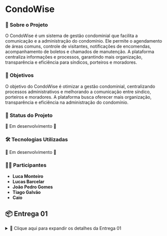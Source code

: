 # CondoWise

### 📌 Sobre o Projeto
O CondoWise é um sistema de gestão condominial que facilita a comunicação e a administração do condomínio. Ele permite o agendamento de áreas comuns, controle de visitantes, notificações de encomendas, acompanhamento de boletos e chamados de manutenção. A plataforma centraliza informações e processos, garantindo mais organização, transparência e eficiência para síndicos, porteiros e moradores.

### 🎯 Objetivos
O objetivo do CondoWise é otimizar a gestão condominial, centralizando processos administrativos e melhorando a comunicação entre síndico, porteiros e moradores. A plataforma busca oferecer mais organização, transparência e eficiência na administração do condomínio.

### 📌 Status do Projeto
🚧 Em desenvolvimento 🚧

### 🛠 Tecnologias Utilizadas
🚧 Em desenvolvimento 🚧

### 👨‍💻 Participantes
- **Luca Monteiro**
- **Lucas Barcelar**
- **João Pedro Gomes**
- **Tiago Galvão**
- **Caio**

## 📦 Entrega 01

<details>
  <summary>📌 Clique aqui para expandir os detalhes da Entrega 01</summary>

## 🔗 Link do Miro + YouTube  

Para uma melhor visualização das entregas do projeto, disponibilizamos os seguintes links:  

- 📌 **<a href="https://miro.com/app/board/uXjVIVPEAic=/?share_link_id=807265148221" target="_blank">Miro</a>** → Acesse as histórias de usuário e os protótipos Lo-Fi.  
- 🎥 **<a href="COLOQUE_O_LINK_AQUI" target="_blank">YouTube</a>** → Assista ao screencast dos protótipos e veja a demonstração interativa.  


### 📖 Histórias de Usuário  
As histórias de usuário foram definidas de forma clara e completa, com cenários de validação e entrega de valor bem definida.  
🔗 [Acesse as histórias de usuário](Entregáveis/./historias_de_usuario.md)  

### 🎨 Protótipo de Lo-Fi  
O protótipo de baixa fidelidade foi desenvolvido no Figma e está acessível através do link abaixo:  
🔗 [Acesse os protótipos lo-fi](Entregáveis/./protótipos_lo_fi.pdf)  

### 📹 Apresentação do Protótipo  
Um screencast foi criado para demonstrar o protótipo de baixa fidelidade, incluindo explicação em áudio ou legenda.  
🔗 [Assista ao vídeo no YouTube](LINK_DO_VIDEO)  

</details>
